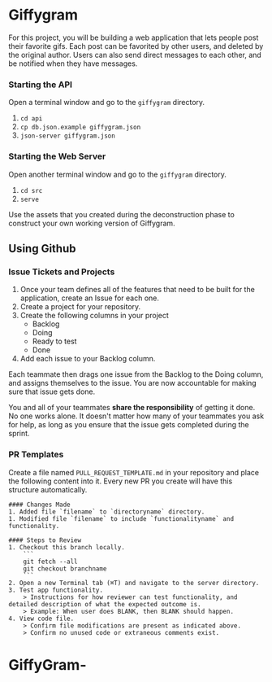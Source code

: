 # Giffygram

For this project, you will be building a web application that lets people post their favorite gifs. Each post can be favorited by other users, and deleted by the original author. Users can also send direct messages to each other, and be notified when they have messages.

### Starting the API

Open a terminal window and go to the `giffygram` directory.

1. `cd api`
1. `cp db.json.example giffygram.json`
1. `json-server giffygram.json`

### Starting the Web Server

Open another terminal window and go to the `giffygram` directory.

1. `cd src`
1. `serve`

Use the assets that you created during the deconstruction phase to construct your own working version of Giffygram.

## Using Github

### Issue Tickets and Projects

1. Once your team defines all of the features that need to be built for the application, create an Issue for each one.
1. Create a project for your repository.
1. Create the following columns in your project
    * Backlog
    * Doing
    * Ready to test
    * Done
1. Add each issue to your Backlog column.

Each teammate then drags one issue from the Backlog to the Doing column, and assigns themselves to the issue. You are now accountable for making sure that issue gets done.

You and all of your teammates **share the responsibility** of getting it done. No one works alone. It doesn't matter how many of your teammates you ask for help, as long as you ensure that the issue gets completed during the sprint.

### PR Templates

Create a file named `PULL_REQUEST_TEMPLATE.md` in your repository and place the following content into it. Every new PR you create will have this structure automatically.

```text
#### Changes Made
1. Added file `filename` to `directoryname` directory.
1. Modified file `filename` to include `functionalityname` and functionality.
​
#### Steps to Review
1. Checkout this branch locally.
    ```
    git fetch --all
    git checkout branchname
    ```
2. Open a new Terminal tab (⌘T) and navigate to the server directory.
3. Test app functionality.
    > Instructions for how reviewer can test functionality, and detailed description of what the expected outcome is.
    > Example: When user does BLANK, then BLANK should happen.
4. View code file.
    > Confirm file modifications are present as indicated above.
    > Confirm no unused code or extraneous comments exist.
```
# GiffyGram-
